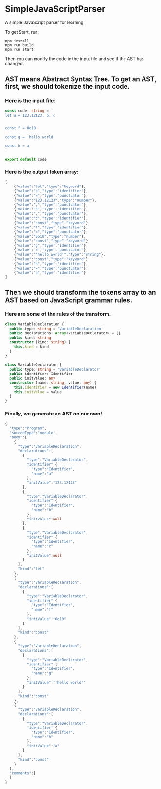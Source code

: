 # SimpleJavaScriptParser
A simple JavaScript parser for learning

To get Start, run:
```shell
npm install
npm run build
npm run start
```

Then you can modify the code in the input file and see if the AST has changed.


## AST means Abstract Syntax Tree. To get an AST, first, we should tokenize the input code.
### Here is the input file:
```typescript
const code: string = `
let a = 123.12123, b, c


const f = 0o10

const g = 'hello world'

const h = a
`

export default code
```
### Here is the output token array:
```typescript
[
    {"value":"let","type":"keyword"},
    {"value":"a","type":"identifier"},
    {"value":"=","type":"punctuator"},
    {"value":"123.12123","type":"number"},
    {"value":",","type":"punctuator"},
    {"value":"b","type":"identifier"},
    {"value":",","type":"punctuator"},
    {"value":"c","type":"identifier"},
    {"value":"const","type":"keyword"},
    {"value":"f","type":"identifier"},
    {"value":"=","type":"punctuator"},
    {"value":"0o10","type":"number"},
    {"value":"const","type":"keyword"},
    {"value":"g","type":"identifier"},
    {"value":"=","type":"punctuator"},
    {"value":"'hello world'","type":"string"},
    {"value":"const","type":"keyword"},
    {"value":"h","type":"identifier"},
    {"value":"=","type":"punctuator"},
    {"value":"a","type":"identifier"}
]
```

## Then we should transform the tokens array to an AST based on JavaScript grammar rules.
### Here are some of the rules of the transform.
```typescript
class VariableDeclaration {
  public type: string = 'VariableDeclaration'
  public declarations: Array<VariableDeclarator> = []
  public kind: string
  constructor (kind: string) {
    this.kind = kind
  }
}

class VariableDeclarator {
  public type: string = 'VariableDeclarator'
  public identifier: Identifier
  public initValue: any
  constructor (name: string, value: any) {
    this.identifier = new Identifier(name)
    this.initValue = value
  }
}
```
### Finally, we generate an AST on our own!
```typescript
{
  "type":"Program",
  "sourceType":"module",
  "body":[
    {
      "type":"VariableDeclaration",
      "declarations":[
        {
          "type":"VariableDeclarator",
          "identifier":{
            "type":"Identifier",
            "name":"a"
          },
          "initValue":"123.12123"
        },
        {
          "type":"VariableDeclarator",
          "identifier":{
            "type":"Identifier",
            "name":"b"
          },
          "initValue":null
        },
        {
          "type":"VariableDeclarator",
          "identifier":{
            "type":"Identifier",
            "name":"c"
          },
          "initValue":null
        }
      ],
      "kind":"let"
    },
    {
      "type":"VariableDeclaration",
      "declarations":[
        {
          "type":"VariableDeclarator",
          "identifier":{
            "type":"Identifier",
            "name":"f"
          },
          "initValue":"0o10"
        }
      ],
      "kind":"const"
    },
    {
      "type":"VariableDeclaration",
      "declarations":[
        {
          "type":"VariableDeclarator",
          "identifier":{
            "type":"Identifier",
            "name":"g"
          },
          "initValue":"'hello world'"
        }
      ],
      "kind":"const"
    },
    {
      "type":"VariableDeclaration",
      "declarations":[
        {
          "type":"VariableDeclarator",
          "identifier":{
            "type":"Identifier",
            "name":"h"
          },
          "initValue":"a"
        }
      ],
      "kind":"const"
    }
  ],
  "comments":[
  ]
}
```